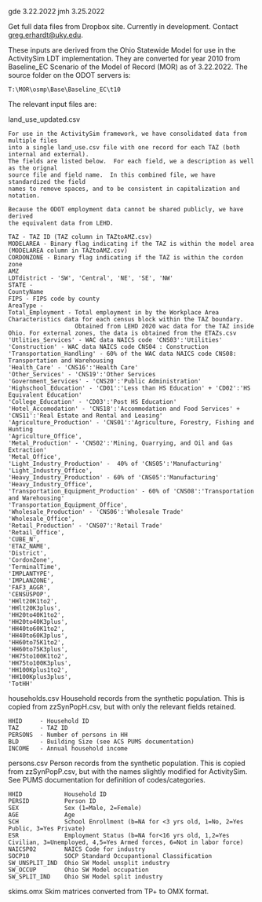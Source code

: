 gde 3.22.2022
jmh 3.25.2022

Get full data files from Dropbox site. Currently in development. Contact greg.erhardt@uky.edu. 

These inputs are derived from the Ohio Statewide Model for use in the ActivitySim LDT 
implementation.  They are converted for year 2010 from Baseline_EC Scenario of the
Model of Record (MOR) as of 3.22.2022.  The source folder on the ODOT servers is: 

    T:\MOR\osmp\Base\Baseline_EC\t10

The relevant input files are:

land_use_updated.csv
    
    For use in the ActivitySim framework, we have consolidated data from multiple files
    into a single land_use.csv file with one record for each TAZ (both internal and external).
    The fields are listed below.  For each field, we a description as well as the orignal
    source file and field name.  In this combined file, we have standardized the field 
    names to remove spaces, and to be consistent in capitalization and notation.
    
    Because the ODOT employment data cannot be shared publicly, we have derived
    the equivalent data from LEHD.  
    
    TAZ - TAZ ID (TAZ column in TAZtoAMZ.csv)
    MODELAREA - Binary flag indicating if the TAZ is within the model area (MODELAREA column in TAZtoAMZ.csv)    
    CORDONZONE - Binary flag indicating if the TAZ is within the cordon zone
    AMZ
    LDTdistrict - 'SW', 'Central', 'NE', 'SE', 'NW'
    STATE - 
    CountyName
    FIPS - FIPS code by county
    AreaType - 
    Total_Employment - Total employment in by the Workplace Area Characteristics data for each census block within the TAZ boundary. 
                       Obtained from LEHD 2020 wac data for the TAZ inside Ohio. For external zones, the data is obtained from the ETAZs.csv
    'Utlities_Services' - WAC data NAICS code 'CNS03':'Utilities'
    'Construction' - WAC data NAICS code CNS04 : Construction
    'Transportation_Handling' - 60% of the WAC data NAICS code CNS08: Transportation and Warehousing
    'Health_Care' - 'CNS16':'Health Care'
    'Other_Services' - 'CNS19':'Other Services
    'Government_Services' - 'CNS20':'Public Administration'
    'Highschool_Education' - 'CD01':'Less than HS Education' + 'CD02':'HS Equivalent Education'
    'College_Education' - 'CD03':'Post HS Education'
    'Hotel_Accomodation' - 'CNS18':'Accommodation and Food Services' + 'CNS11':'Real Estate and Rental and Leasing'
    'Agriculture_Production' - 'CNS01':'Agriculture, Forestry, Fishing and Hunting
    'Agriculture_Office',
    'Metal_Production' - 'CNS02':'Mining, Quarrying, and Oil and Gas Extraction'
    'Metal_Office',
    'Light_Industry_Production' -  40% of 'CNS05':'Manufacturing'
    'Light_Industry_Office',
    'Heavy_Industry_Production' - 60% of 'CNS05':'Manufacturing'
    'Heavy_Industry_Office',
    'Transportation_Equipment_Production' - 60% of 'CNS08':'Transportation and Warehousing'
    'Transportation_Equipment_Office',
    'Wholesale_Production' - 'CNS06':'Wholesale Trade'
    'Wholesale_Office',
    'Retail_Production' - 'CNS07':'Retail Trade'
    'Retail_Office',
    'CUBE_N',
    'ETAZ_NAME',
    'District',
    'CordonZone',
    'TerminalTime',
    'IMPLANTYPE',
    'IMPLANZONE',
    'FAF3_AGGR',
    'CENSUSPOP',
    'HHlt20K1to2',
    'HHlt20K3plus',
    'HH20to40K1to2',
    'HH20to40K3plus',
    'HH40to60K1to2',
    'HH40to60K3plus',
    'HH60to75K1to2',
    'HH60to75K3plus',
    'HH75to100K1to2',
    'HH75to100K3plus',
    'HH100Kplus1to2',
    'HH100Kplus3plus',
    'TotHH'
    
    
households.csv
    Household records from the synthetic population.  This is copied from
    zzSynPopH.csv, but with only the relevant fields retained. 
    
    HHID     - Household ID
    TAZ      - TAZ ID
    PERSONS  - Number of persons in HH
    BLD      - Building Size (see ACS PUMS documentation)
    INCOME   - Annual household income    
    
persons.csv
    Person records from the synthetic population.  This is copied from
    zzSynPopP.csv, but with the names slightly modified for ActivitySim.
    See PUMS documentation for definition of codes/categories. 
    
    HHID            Household ID
    PERSID          Person ID
    SEX             Sex (1=Male, 2=Female)
    AGE             Age
    SCH             School Enrollment (b=NA for <3 yrs old, 1=No, 2=Yes Public, 3=Yes Private)
    ESR             Employment Status (b=NA for<16 yrs old, 1,2=Yes Civilian, 3=Unemployed, 4,5=Yes Armed forces, 6=Not in labor force)
    NAICSP02        NAICS Code for industry
    SOCP10          SOCP Standard Occupantional Classification
    SW_UNSPLIT_IND  Ohio SW Model unsplit industry
    SW_OCCUP        Ohio SW Model occupation
    SW_SPLIT_IND    Ohio SW Model split industry
    
skims.omx 
    Skim matrices converted from TP+ to OMX format. 


